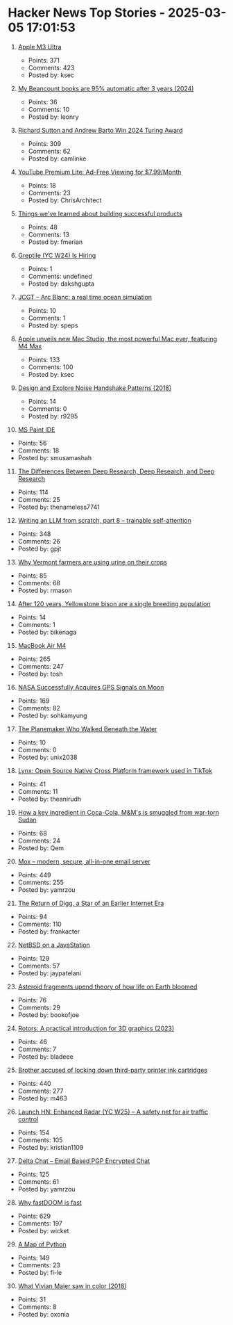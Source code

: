 # Hacker News Top Stories - 2025-03-05 17:01:53

1. [Apple M3 Ultra](https://www.apple.com/newsroom/2025/03/apple-reveals-m3-ultra-taking-apple-silicon-to-a-new-extreme/)
   - Points: 371
   - Comments: 423
   - Posted by: ksec

2. [My Beancount books are 95% automatic after 3 years (2024)](https://fangpenlin.com/posts/2024/12/30/my-beancount-books-are-95-percent-automatic/)
   - Points: 36
   - Comments: 10
   - Posted by: leonry

3. [Richard Sutton and Andrew Barto Win 2024 Turing Award](https://awards.acm.org/about/2024-turing)
   - Points: 309
   - Comments: 62
   - Posted by: camlinke

4. [YouTube Premium Lite: Ad-Free Viewing for $7.99/Month](https://blog.youtube/news-and-events/introducing-premium-lite/)
   - Points: 18
   - Comments: 23
   - Posted by: ChrisArchitect

5. [Things we've learned about building successful products](https://newsletter.posthog.com/p/50-things-weve-learned-about-building)
   - Points: 48
   - Comments: 13
   - Posted by: fmerian

6. [Greptile (YC W24) Is Hiring](https://www.ycombinator.com/companies/greptile/jobs/rMIxqoV-design-engineer)
   - Points: 1
   - Comments: undefined
   - Posted by: dakshgupta

7. [JCGT – Arc Blanc: a real time ocean simulation](https://jcgt.org/published/0014/01/05/)
   - Points: 10
   - Comments: 1
   - Posted by: speps

8. [Apple unveils new Mac Studio, the most powerful Mac ever, featuring M4 Max](https://www.apple.com/newsroom/2025/03/apple-unveils-new-mac-studio-the-most-powerful-mac-ever/)
   - Points: 133
   - Comments: 100
   - Posted by: ksec

9. [Design and Explore Noise Handshake Patterns (2018)](https://noiseexplorer.com/)
   - Points: 14
   - Comments: 0
   - Posted by: r9295

10. [MS Paint IDE](https://ms-paint-i.de/)
   - Points: 56
   - Comments: 18
   - Posted by: smusamashah

11. [The Differences Between Deep Research, Deep Research, and Deep Research](https://leehanchung.github.io/blogs/2025/02/26/deep-research/)
   - Points: 114
   - Comments: 25
   - Posted by: thenameless7741

12. [Writing an LLM from scratch, part 8 – trainable self-attention](https://www.gilesthomas.com/2025/03/llm-from-scratch-8-trainable-self-attention)
   - Points: 348
   - Comments: 26
   - Posted by: gpjt

13. [Why Vermont farmers are using urine on their crops](https://www.bbc.com/future/article/20250227-the-vermont-farmers-using-urine-to-grow-their-crops)
   - Points: 85
   - Comments: 68
   - Posted by: rmason

14. [After 120 years, Yellowstone bison are a single breeding population](https://phys.org/news/2025-03-years-efforts-yellowstone-bison-population.html)
   - Points: 14
   - Comments: 1
   - Posted by: bikenaga

15. [MacBook Air M4](https://www.apple.com/macbook-air/)
   - Points: 265
   - Comments: 247
   - Posted by: tosh

16. [NASA Successfully Acquires GPS Signals on Moon](https://www.nasa.gov/general/nasa-successfully-acquires-gps-signals-on-moon/)
   - Points: 169
   - Comments: 82
   - Posted by: sohkamyung

17. [The Planemaker Who Walked Beneath the Water](https://workingwoodenplanes.com/p/2025-02-28-ebenezer-clifford-bell-diver-planemaker/)
   - Points: 10
   - Comments: 0
   - Posted by: unix2038

18. [Lynx: Open Source Native Cross Platform framework used in TikTok](https://lynxjs.org/blog/lynx-unlock-native-for-more.html)
   - Points: 41
   - Comments: 11
   - Posted by: theanirudh

19. [How a key ingredient in Coca-Cola, M&M's is smuggled from war-torn Sudan](https://www.middleeastmonitor.com/20250304-how-a-key-ingredient-in-coca-cola-mms-is-smuggled-from-war-torn-sudan/)
   - Points: 68
   - Comments: 24
   - Posted by: Qem

20. [Mox – modern, secure, all-in-one email server](https://www.xmox.nl/)
   - Points: 449
   - Comments: 255
   - Posted by: yamrzou

21. [The Return of Digg, a Star of an Earlier Internet Era](https://www.nytimes.com/2025/03/05/technology/digg-alexis-ohanian-kevin-rose.html)
   - Points: 94
   - Comments: 110
   - Posted by: frankacter

22. [NetBSD on a JavaStation](https://fatsquirrel.org/oldfartsalmanac/netbsd-on-a-javastation/)
   - Points: 129
   - Comments: 57
   - Posted by: jaypatelani

23. [Asteroid fragments upend theory of how life on Earth bloomed](https://www.nature.com/articles/d41586-025-00264-3)
   - Points: 76
   - Comments: 29
   - Posted by: bookofjoe

24. [Rotors: A practical introduction for 3D graphics (2023)](https://jacquesheunis.com/post/rotors/)
   - Points: 46
   - Comments: 7
   - Posted by: bladeee

25. [Brother accused of locking down third-party printer ink cartridges](https://www.tomshardware.com/peripherals/printers/brother-accused-of-locking-down-third-party-printer-ink-cartridges-via-firmware-updates-removing-older-firmware-versions-from-support-portals)
   - Points: 440
   - Comments: 277
   - Posted by: m463

26. [Launch HN: Enhanced Radar (YC W25) – A safety net for air traffic control](undefined)
   - Points: 154
   - Comments: 105
   - Posted by: kristian1109

27. [Delta Chat – Email Based PGP Encrypted Chat](https://delta.chat/)
   - Points: 125
   - Comments: 61
   - Posted by: yamrzou

28. [Why fastDOOM is fast](https://fabiensanglard.net/fastdoom/index.html)
   - Points: 629
   - Comments: 197
   - Posted by: wicket

29. [A Map of Python](https://fi-le.net/pypi/)
   - Points: 149
   - Comments: 23
   - Posted by: fi-le

30. [What Vivian Maier saw in color (2018)](https://www.newyorker.com/culture/photo-booth/what-vivian-maier-saw-in-color)
   - Points: 31
   - Comments: 8
   - Posted by: oxonia

